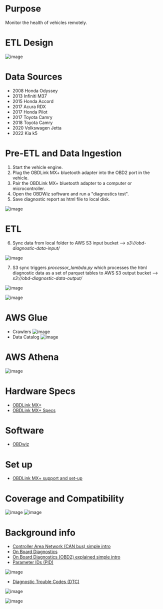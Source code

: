 # Purpose
Monitor the health of vehicles remotely. 
 
# ETL Design 
![image](https://user-images.githubusercontent.com/76083769/155837691-7faa2c4e-601f-4ecf-8813-8ac03b1c547c.png)

# Data Sources 
 - 2008 Honda Odyssey
 - 2013 Infiniti M37
 - 2015 Honda Accord
 - 2017 Acura RDX
 - 2017 Honda Pilot
 - 2017 Toyota Camry
 - 2018 Toyota Camry
 - 2020 Volkswagen Jetta
 - 2022 Kia k5

# Pre-ETL and Data Ingestion
 1. Start the vehicle engine.
 2. Plug the OBDLink MX+ bluetooth adapter into the OBD2 port in the vehicle.
 3. Pair the OBDLink MX+ bluetooth adapter to a computer or microcontroller.
 4. Open the OBDWiz software and run a "diagnostics test".
 5. Save diagnostic report as html file to local disk. 

![image](https://user-images.githubusercontent.com/76083769/156131322-43d7c628-1a4c-4b93-bd0b-91bbc46db408.png)

# ETL
 6. Sync data from local folder to AWS S3 input bucket --> _s3://obd-diagnostic-data-input/_

![image](https://user-images.githubusercontent.com/76083769/156126845-7434ae87-8c62-43bd-b93e-16b867706fde.png)

7. S3 sync triggers _processor_lambda.py_ which processes the html diagnostic data as a set of parquet tables to AWS S3 output bucket --> _s3://obd-diagnostic-data-output/_

![image](https://user-images.githubusercontent.com/76083769/156135451-898681c2-7d5b-4ec0-bcfb-fea39c98788e.png)

![image](https://user-images.githubusercontent.com/76083769/156138229-ffab6cea-b570-48e9-af69-db259a2b1ee9.png)

# AWS Glue
- Crawlers 
![image](https://user-images.githubusercontent.com/76083769/156142316-2d5606c6-6ba2-4ebf-98f2-86ed212d0662.png)
- Data Catalog
![image](https://user-images.githubusercontent.com/76083769/156147871-5fa2286d-e01e-42ab-9663-9c3eeabf8ef9.png)

# AWS Athena 
![image](https://user-images.githubusercontent.com/76083769/156147708-b84db3e8-a594-4e91-a05a-4788b86fe691.png) 

 # Hardware Specs 
 - [OBDLink MX+](https://www.obdlink.com/products/obdlink-mxp/)
 - [OBDLink MX+ Specs](https://www.obdlink.com/wp-content/uploads/2019/01/app_support.pdf)

# Software
 - [OBDwiz](https://www.obdlink.com/software/)

# Set up
- [OBDLink MX+ support and set-up](https://www.obdlink.com/support/mxp/#win-mxp)

# Coverage and Compatibility

![image](https://user-images.githubusercontent.com/76083769/156130747-bf3cd1b7-522d-4fae-8f23-c6438ef4499a.png)
![image](https://user-images.githubusercontent.com/76083769/156130873-99054a4e-0a36-4987-89e1-91f0a335f635.png)


# Background info
- [Controller Area Network (CAN bus) simple intro](https://www.csselectronics.com/pages/can-bus-simple-intro-tutorial)
- [On Board Diagnostics](https://en.wikipedia.org/wiki/On-board_diagnostics)
- [On Board Diagnostics (OBD2) explained simple intro](https://www.csselectronics.com/pages/obd2-explained-simple-intro)
- [Parameter IDs (PID)](https://en.wikipedia.org/wiki/OBD-II_PIDs)

![image](https://user-images.githubusercontent.com/76083769/149011965-7d9670ee-1549-4838-8745-8b0c0b6768de.png)

- [Diagnostic Trouble Codes (DTC)](https://www.dmv.de.gov/VehicleServices/inspections/pdfs/dtc_list.pdf)

![image](https://user-images.githubusercontent.com/76083769/148725136-97df9337-a5a8-4445-9896-a6a814261287.png)

![image](https://user-images.githubusercontent.com/76083769/149032586-7ebc24ec-5ea5-4d52-b9a6-f0d393a6c68f.png)

